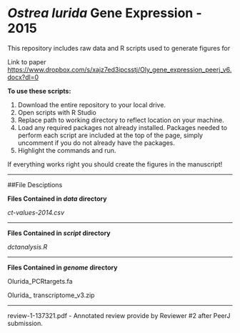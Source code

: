 _Ostrea lurida_ Gene Expression - 2015
=====================

This repository includes raw data and R scripts used to generate figures for 


Link to paper
https://www.dropbox.com/s/xajz7ed3ipcsstj/Oly_gene_expression_peerj_v6.docx?dl=0

**To use these scripts:**

1. Download the entire repository to your local drive. 
2. Open scripts with R Studio
3. Replace path to working directory to reflect location on your machine.
4. Load any required packages not already installed. Packages needed to perform each script are included at the top of the page, simply uncomment if you do not already have the packages.
6. Highlight the commands and run. 

If everything works right you should create the figures in the manuscript!

---

##File Desciptions

**Files Contained in _data_ directory**

_ct-values-2014.csv_
          
--- 
**Files Contained in _script_ directory**

_dctanalysis.R_

--- 
**Files Contained in _genome_ directory**

Olurida_PCRtargets.fa

Olurida_ transcriptome_v3.zip

---
review-1-137321.pdf - Annotated review provide by Reviewer #2 after PeerJ submission.
